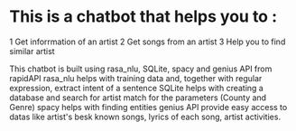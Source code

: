 # This is a chatbot that helps you to :
 1 Get inforrmation of an artist
 2 Get songs from an artist
 3 Help you to find similar artist




 This chatbot is built using rasa_nlu, SQLite, spacy and genius API from rapidAPI
 rasa_nlu helps with training data and, together with regular expression, extract intent of a sentence
 SQLite helps with creating a database and search for artist match for the parameters (County and Genre)
 spacy helps with finding entities
 genius API provide easy access to datas like artist's besk known songs, lyrics of each song, artist activities.
